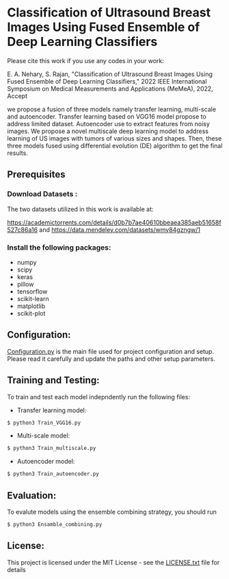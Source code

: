 # Classification of Ultrasound Breast Images Using Fused Ensemble of Deep Learning Classifiers

Please cite this work if you use any codes in your work:

E. A. Nehary, S. Rajan, "Classification of Ultrasound Breast Images Using
Fused Ensemble of Deep Learning Classifiers," 2022 IEEE International Symposium on Medical Measurements and Applications (MeMeA), 2022, Accept

we propose a fusion of three models namely transfer learning, multi-scale and autoencoder. Transfer learning based on VGG16 model propose  to address limited dataset.
Autoencoder use to extract features from noisy images.  We propose a novel multiscale deep learning model to address learning of US images
with tumors of various sizes and shapes. Then, these three models fused using differential evolution (DE) algorithm to get the final results. 

## Prerequisites
### Download  Datasets :
The two datasets utilized in this work is available at:

https://academictorrents.com/details/d0b7b7ae40610bbeaea385aeb51658f527c86a16 and https://data.mendeley.com/datasets/wmy84gzngw/1

### Install the following packages:
* numpy
* scipy
* keras
* pillow
* tensorflow
* scikit-learn
* matplotlib
* scikit-plot

## Configuration:
[Configuration.py](Configuration.py) is the main file used for project configuration and setup. Please read it carefully and update the paths and other setup parameters.

## Training and Testing: 
To train and test each model indepndently run the following files:
* Transfer learning model:

```python
$ python3 Train_VGG16.py
```
* Multi-scale model:
``` python 
$ python3 Train_multiscale.py
```
* Autoencoder model:
``` python 
$ python3 Train_autoencoder.py
```

## Evaluation:
To evalute models using the ensemble combining strategy, you should run 
``` python 
$ python3 Ensamble_combining.py 
```
## License:
This project is licensed under the MIT License - see the [LICENSE.txt](https://github.com/EbrahimAli1989/Breast-Cancer-classification-/blob/main/LICENSE) file for details
